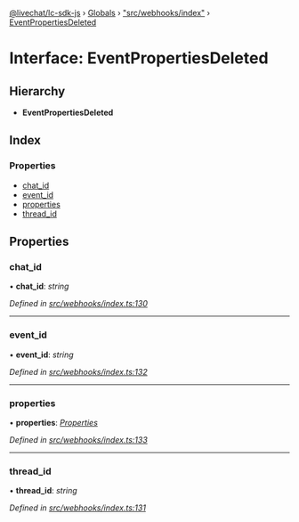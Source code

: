 [@livechat/lc-sdk-js](../README.md) › [Globals](../globals.md) › ["src/webhooks/index"](../modules/_src_webhooks_index_.md) › [EventPropertiesDeleted](_src_webhooks_index_.eventpropertiesdeleted.md)

# Interface: EventPropertiesDeleted

## Hierarchy

* **EventPropertiesDeleted**

## Index

### Properties

* [chat_id](_src_webhooks_index_.eventpropertiesdeleted.md#chat_id)
* [event_id](_src_webhooks_index_.eventpropertiesdeleted.md#event_id)
* [properties](_src_webhooks_index_.eventpropertiesdeleted.md#properties)
* [thread_id](_src_webhooks_index_.eventpropertiesdeleted.md#thread_id)

## Properties

###  chat_id

• **chat_id**: *string*

*Defined in [src/webhooks/index.ts:130](https://github.com/livechat/lc-sdk-js/blob/efba8ac/src/webhooks/index.ts#L130)*

___

###  event_id

• **event_id**: *string*

*Defined in [src/webhooks/index.ts:132](https://github.com/livechat/lc-sdk-js/blob/efba8ac/src/webhooks/index.ts#L132)*

___

###  properties

• **properties**: *[Properties](_src_objects_index_.properties.md)*

*Defined in [src/webhooks/index.ts:133](https://github.com/livechat/lc-sdk-js/blob/efba8ac/src/webhooks/index.ts#L133)*

___

###  thread_id

• **thread_id**: *string*

*Defined in [src/webhooks/index.ts:131](https://github.com/livechat/lc-sdk-js/blob/efba8ac/src/webhooks/index.ts#L131)*

